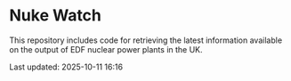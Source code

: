 # Nuke Watch

This repository includes code for retrieving the latest information available on the output of EDF nuclear power plants in the UK.

Last updated: 2025-10-11 16:16